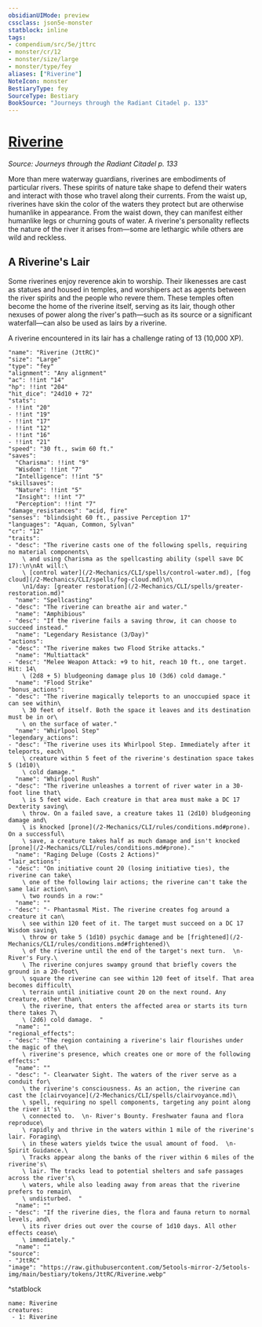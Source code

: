 ```yaml
---
obsidianUIMode: preview
cssclass: json5e-monster
statblock: inline
tags:
- compendium/src/5e/jttrc
- monster/cr/12
- monster/size/large
- monster/type/fey
aliases: ["Riverine"]
NoteIcon: monster
BestiaryType: fey
SourceType: Bestiary
BookSource: "Journeys through the Radiant Citadel p. 133"
---
```

# [Riverine](2-Mechanics/CLI/bestiary/fey/riverine-jttrc.md)
*Source: Journeys through the Radiant Citadel p. 133*  

More than mere waterway guardians, riverines are embodiments of particular rivers. These spirits of nature take shape to defend their waters and interact with those who travel along their currents. From the waist up, riverines have skin the color of the waters they protect but are otherwise humanlike in appearance. From the waist down, they can manifest either humanlike legs or churning gouts of water. A riverine's personality reflects the nature of the river it arises from—some are lethargic while others are wild and reckless.

## A Riverine's Lair

Some riverines enjoy reverence akin to worship. Their likenesses are cast as statues and housed in temples, and worshipers act as agents between the river spirits and the people who revere them. These temples often become the home of the riverine itself, serving as its lair, though other nexuses of power along the river's path—such as its source or a significant waterfall—can also be used as lairs by a riverine.

A riverine encountered in its lair has a challenge rating of 13 (10,000 XP).

```statblock
"name": "Riverine (JttRC)"
"size": "Large"
"type": "fey"
"alignment": "Any alignment"
"ac": !!int "14"
"hp": !!int "204"
"hit_dice": "24d10 + 72"
"stats":
- !!int "20"
- !!int "19"
- !!int "17"
- !!int "12"
- !!int "16"
- !!int "21"
"speed": "30 ft., swim 60 ft."
"saves":
  "Charisma": !!int "9"
  "Wisdom": !!int "7"
  "Intelligence": !!int "5"
"skillsaves":
  "Nature": !!int "5"
  "Insight": !!int "7"
  "Perception": !!int "7"
"damage_resistances": "acid, fire"
"senses": "blindsight 60 ft., passive Perception 17"
"languages": "Aquan, Common, Sylvan"
"cr": "12"
"traits":
- "desc": "The riverine casts one of the following spells, requiring no material components\
    \ and using Charisma as the spellcasting ability (spell save DC 17):\n\nAt will:\
    \ [control water](/2-Mechanics/CLI/spells/control-water.md), [fog cloud](/2-Mechanics/CLI/spells/fog-cloud.md)\n\
    \n1/day: [greater restoration](/2-Mechanics/CLI/spells/greater-restoration.md)"
  "name": "Spellcasting"
- "desc": "The riverine can breathe air and water."
  "name": "Amphibious"
- "desc": "If the riverine fails a saving throw, it can choose to succeed instead."
  "name": "Legendary Resistance (3/Day)"
"actions":
- "desc": "The riverine makes two Flood Strike attacks."
  "name": "Multiattack"
- "desc": "Melee Weapon Attack: +9 to hit, reach 10 ft., one target. Hit: 14\
    \ (2d8 + 5) bludgeoning damage plus 10 (3d6) cold damage."
  "name": "Flood Strike"
"bonus_actions":
- "desc": "The riverine magically teleports to an unoccupied space it can see within\
    \ 30 feet of itself. Both the space it leaves and its destination must be in or\
    \ on the surface of water."
  "name": "Whirlpool Step"
"legendary_actions":
- "desc": "The riverine uses its Whirlpool Step. Immediately after it teleports, each\
    \ creature within 5 feet of the riverine's destination space takes 5 (1d10)\
    \ cold damage."
  "name": "Whirlpool Rush"
- "desc": "The riverine unleashes a torrent of river water in a 30-foot line that\
    \ is 5 feet wide. Each creature in that area must make a DC 17 Dexterity saving\
    \ throw. On a failed save, a creature takes 11 (2d10) bludgeoning damage and\
    \ is knocked [prone](/2-Mechanics/CLI/rules/conditions.md#prone). On a successful\
    \ save, a creature takes half as much damage and isn't knocked [prone](/2-Mechanics/CLI/rules/conditions.md#prone)."
  "name": "Raging Deluge (Costs 2 Actions)"
"lair_actions":
- "desc": "On initiative count 20 (losing initiative ties), the riverine can take\
    \ one of the following lair actions; the riverine can't take the same lair action\
    \ two rounds in a row:"
  "name": ""
- "desc": "- Phantasmal Mist. The riverine creates fog around a creature it can\
    \ see within 120 feet of it. The target must succeed on a DC 17 Wisdom saving\
    \ throw or take 5 (1d10) psychic damage and be [frightened](/2-Mechanics/CLI/rules/conditions.md#frightened)\
    \ of the riverine until the end of the target's next turn.  \n- River's Fury.\
    \ The riverine conjures swampy ground that briefly covers the ground in a 20-foot\
    \ square the riverine can see within 120 feet of itself. That area becomes difficult\
    \ terrain until initiative count 20 on the next round. Any creature, other than\
    \ the riverine, that enters the affected area or starts its turn there takes 7\
    \ (2d6) cold damage.  "
  "name": ""
"regional_effects":
- "desc": "The region containing a riverine's lair flourishes under the magic of the\
    \ riverine's presence, which creates one or more of the following effects:"
  "name": ""
- "desc": "- Clearwater Sight. The waters of the river serve as a conduit for\
    \ the riverine's consciousness. As an action, the riverine can cast the [clairvoyance](/2-Mechanics/CLI/spells/clairvoyance.md)\
    \ spell, requiring no spell components, targeting any point along the river it's\
    \ connected to.  \n- River's Bounty. Freshwater fauna and flora reproduce\
    \ rapidly and thrive in the waters within 1 mile of the riverine's lair. Foraging\
    \ in these waters yields twice the usual amount of food.  \n- Spirit Guidance.\
    \ Tracks appear along the banks of the river within 6 miles of the riverine's\
    \ lair. The tracks lead to potential shelters and safe passages across the river's\
    \ waters, while also leading away from areas that the riverine prefers to remain\
    \ undisturbed.  "
  "name": ""
- "desc": "If the riverine dies, the flora and fauna return to normal levels, and\
    \ its river dries out over the course of 1d10 days. All other effects cease\
    \ immediately."
  "name": ""
"source":
- "JttRC"
"image": "https://raw.githubusercontent.com/5etools-mirror-2/5etools-img/main/bestiary/tokens/JttRC/Riverine.webp"
```
^statblock

```encounter-table
name: Riverine
creatures:
 - 1: Riverine
```